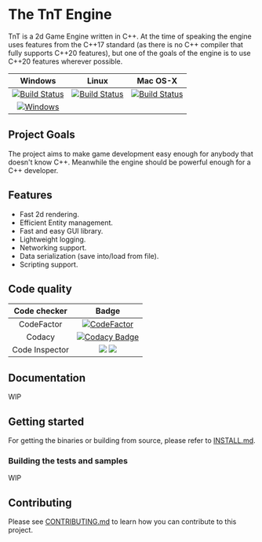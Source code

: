 # The TnT Engine

TnT is a 2d Game Engine written in C++. At the time of speaking the engine uses
features from the C++17 standard (as there is no C++ compiler that fully
supports C++20 features), but one of the goals of the engine is to use C++20
features wherever possible.

|Windows|Linux|Mac OS-X|
|:-----:|:---:|:------:|
|[![Build Status](https://dev.azure.com/terenst17/TnT/_apis/build/status/TerensTare.tnt?branchName=master&jobName=Build%20for%20&configuration=Build%20for%20windows)](https://dev.azure.com/terenst17/TnT/_build/latest?definitionId=4&branchName=master)|[![Build Status](https://dev.azure.com/terenst17/TnT/_apis/build/status/TerensTare.tnt?branchName=master&jobName=Build%20for%20&configuration=Build%20for%20linux)](https://dev.azure.com/terenst17/TnT/_build/latest?definitionId=4&branchName=master)|[![Build Status](https://dev.azure.com/terenst17/TnT/_apis/build/status/TerensTare.tnt?branchName=master&jobName=Build%20for%20&configuration=Build%20for%20mac)](https://dev.azure.com/terenst17/TnT/_build/latest?definitionId=4&branchName=master)|
|[![Windows](https://ci.appveyor.com/api/projects/status/a0rfndievu7neo1a?svg=true)](https://ci.appveyor.com/project/TerensTare/tnt)|

## Project Goals

The project aims to make game development easy enough for anybody that doesn't
know C++. Meanwhile the engine should be powerful enough for a C++ developer.

## Features

- Fast 2d rendering.
- Efficient Entity management.
- Fast and easy GUI library.
- Lightweight logging.
- Networking support.
- Data serialization (save into/load from file).
- Scripting support.

## Code quality

|Code checker|Badge|
|:----------:|:---:|
| CodeFactor | [![CodeFactor](https://www.codefactor.io/repository/github/terenstare/tnt/badge)](https://www.codefactor.io/repository/github/terenstare/tnt) |
| Codacy     | [![Codacy Badge](https://api.codacy.com/project/badge/Grade/3749bb4e09c74f6785177d318bb8ba15)](https://app.codacy.com/manual/terens.t17/tnt?utm_source=github.com&utm_medium=referral&utm_content=TerensTare/tnt&utm_campaign=Badge_Grade_Dashboard)
| Code Inspector| ![](https://www.code-inspector.com/project/7251/score/svg)  ![](https://www.code-inspector.com/project/7251/status/svg)

## Documentation

WIP

## Getting started

For getting the binaries or building from source, please refer to [INSTALL.md](./INSTALL.md).

### Building the tests and samples

WIP

## Contributing

Please see [CONTRIBUTING.md](./CONTRIBUTING.md) to learn how you can contribute to this project.
